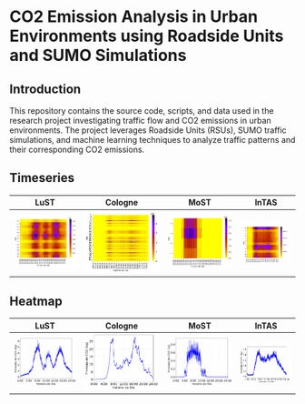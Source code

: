 # CO2 Emission Analysis in Urban Environments using Roadside Units and SUMO Simulations
## Introduction
This repository contains the source code, scripts, and data used in the research project investigating traffic flow and CO2 emissions in urban environments. The project leverages Roadside Units (RSUs), SUMO traffic simulations, and machine learning techniques to analyze traffic patterns and their corresponding CO2 emissions.

## Timeseries 
LuST | Cologne | MoST | InTAS
:-------------------------:|:-----------------------------------:|:-------------------------------:|:-------------------------------:
![](imgs/lust_co2_heatmap.png) | ![](imgs/cologne_co2_heatmap.png) | ![](imgs/most_co2_heatmap.png) | ![](imgs/intas_co2_heatmap.png)

## Heatmap
LuST | Cologne | MoST | InTAS
:-------------------------:|:-----------------------------------:|:-------------------------------:|:-------------------------------:
![](imgs/rsu_lust.png) | ![](imgs/rsu_cologne.png) | ![](imgs/rsu_most.png) | ![](imgs/rsu_intas.png)

